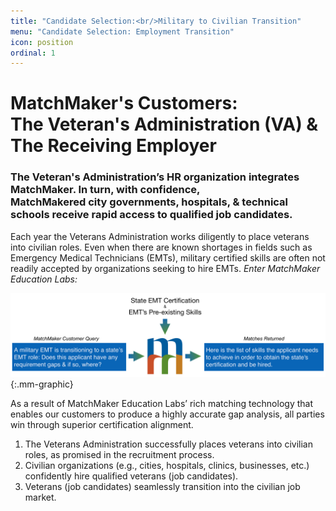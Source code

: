 ```yaml
---
title: "Candidate Selection:<br/>Military to Civilian Transition"
menu: "Candidate Selection: Employment Transition"
icon: position
ordinal: 1
---
```

# MatchMaker's Customers:<br/>The Veteran's Administration (VA) & The Receiving Employer

### The Veteran's Administration’s HR organization integrates MatchMaker. In turn, with confidence,<br/>MatchMakered city governments, hospitals, & technical schools receive rapid access to qualified job candidates.


Each year the Veterans Administration works diligently to place veterans into civilian roles. Even when there are known shortages in fields such as Emergency Medical Technicians (EMTs), military certified skills are often not readily accepted by organizations seeking to hire EMTs. *Enter MatchMaker Education Labs:*

![MatchMaker E M T Skills Match Diagram](/mmassets/Action-EMT.svg){:.mm-graphic}

As a result of MatchMaker Education Labs’ rich matching technology that enables our customers to produce a highly accurate gap analysis, all parties win through superior certification alignment.

1. The Veterans Administration successfully places veterans into civilian roles, as promised in the recruitment process.
2. Civilian organizations (e.g., cities, hospitals, clinics, businesses, etc.) confidently hire qualified veterans (job candidates).
3. Veterans (job candidates) seamlessly transition into the civilian job market.

